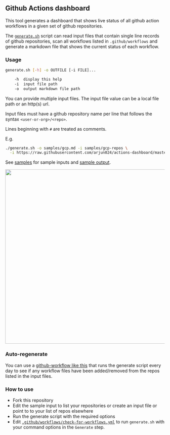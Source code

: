 ## Github Actions dashboard

This tool generates a dashboard that shows live status of all github action
workflows in a given set of github repositories.

The [`generate.sh`](./generate.sh) script can read input files that contain
single line records of github repositories, scan all workflows listed in
`.github/workflows` and generate a markdown file that shows the current status
of each workflow.

### Usage
```sh
generate.sh [-h] -o OUTFILE [-i FILE]...

    -h  display this help
    -i  input file path
    -o  output markdown file path
```

You can provide multiple input files. The input file value can be a local file
path or an http(s) url.

Input files must have a github repository name per line that follows the syntax
`<user-or-org>/<repo>`.

Lines beginning with `#` are treated as comments.

E.g.
```sh
./generate.sh -o samples/gcp.md -i samples/gcp-repos \
  -i https://raw.githubusercontent.com/arjun024/actions-dashboard/master/samples/some-other-gcp-repos
```

See [samples](./samples) for sample inputs and [sample output](./samples/gcp.md).

<img src="https://github.com/arjun024/actions-dashboard/blob/master/samples/sample.png?raw=true" width="550">


### Auto-regenerate

You can use a [github-workflow like
this](.github/workflows/check-for-workflows.yml) that runs the generate script
every day to see if any workflow files have been added/removed from the repos
listed in the input files.

### How to use 

* Fork this repository
* Edit the sample input to list your repositories or create an input file or
  point to to your list of repos elsewhere
* Run the generate script with the required options
* Edit
  [`.github/workflows/check-for-workflows.yml`](.github/workflows/check-for-workflows.yml)
  to run `generate.sh` with your command options in the `Generate` step.

